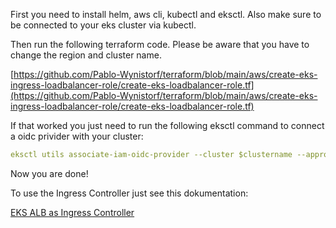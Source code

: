 First you need to install helm, aws cli, kubectl and eksctl. Also make sure to be connected to your eks cluster via kubectl.

Then run the following terraform code. Please be aware that you have to change the region and cluster name.

[https://github.com/Pablo-Wynistorf/terraform/blob/main/aws/create-eks-ingress-loadbalancer-role/create-eks-loadbalancer-role.tf](https://github.com/Pablo-Wynistorf/terraform/blob/main/aws/create-eks-ingress-loadbalancer-role/create-eks-loadbalancer-role.tf)



If that worked you just need to run the following eksctl command to connect a oidc privider with your cluster:

```yaml
eksctl utils associate-iam-oidc-provider --cluster $clustername --approve
```





Now you are done!

To use the Ingress Controller just see this dokumentation:

[EKS ALB as Ingress Controller](https://pablo.slab.com/posts/iwqusevt)
